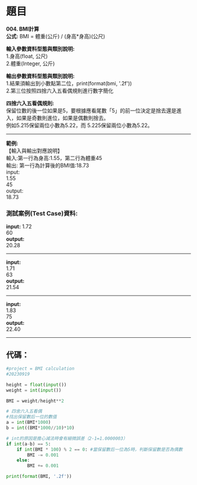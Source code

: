 # 題目
**004. BMI計算**  
**公式:** BMI = 體重(公斤) / (身高*身高)(公尺)

**輸入參數資料型態與類別說明:**  
1.身高(float, 公尺)  
2.體重(Integer, 公斤)  

**輸出參數資料型態與類別說明:**  
1.結果須輸出到小數點第二位，print(format(bmi, '.2f'))  
2.第三位按照四捨六入五看偶規則進行數字簡化  

**四捨六入五看偶規則:**  
保留位數的後一位如果是5，要根據應看尾數「5」的前一位決定是捨去還是進入，如果是奇數則進位，如果是偶數則捨去。  
例如5.215保留兩位小數為5.22，而 5.225保留兩位小數為5.22。  

---------------------------------------------------
**範例:**  
【輸入與輸出對應說明】  
輸入:第一行為身高:1.55，第二行為體重45  
輸出: 第一行為計算後的BMI值:18.73     
input:  
1.55  
45  
output:  
18.73  

### 測試案例(Test Case)資料: 

**input:**
1.72  
60  
**output:**  
20.28  

-------------------------------
**input:**  
1.71  
63  
**output:**  
21.54  

--------------------------------
**input:**  
1.83  
75  
**output:**  
22.40  

---
## 代碼：
``` python
#project = BMI calculation
#20230919

height = float(input())
weight = int(input())

BMI = weight/height**2

# 四舍六入五看偶
#找出保留數后一位的數值
a = int(BMI*1000)
b = int((BMI*1000//10)*10)

# int的原因是擔心減法時會有細微誤差（2-1=1.0000003）
if int(a-b) == 5:
    if int(BMI * 100) % 2 == 0: #當保留數后一位為5時，判斷保留數是否為偶數
        BMI -= 0.001
    else:
        BMI += 0.001          

print(format(BMI, '.2f')) 
```
